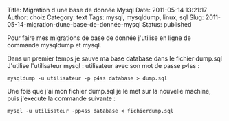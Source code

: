 Title: Migration d'une base de donnée Mysql
Date: 2011-05-14 13:21:17
Author: choiz
Category: text
Tags: mysql, mysqldump, linux, sql
Slug: 2011-05-14-migration-dune-base-de-donnée-mysql
Status: published

Pour faire mes migrations de base de donnée j'utilise en ligne de
commande mysqldump et mysql.

Dans un premier temps je sauve ma base database dans le fichier dump.sql
J'utilise l'utilisateur mysql : utilisateur avec son mot de passe p4ss :

    mysqldump -u utilisateur -p p4ss database > dump.sql

Une fois que j'ai mon fichier dump.sql je le met sur la nouvelle
machine, puis j'execute la commande suivante :

    mysql -u utilisateur -pp4ss database < fichierdump.sql
